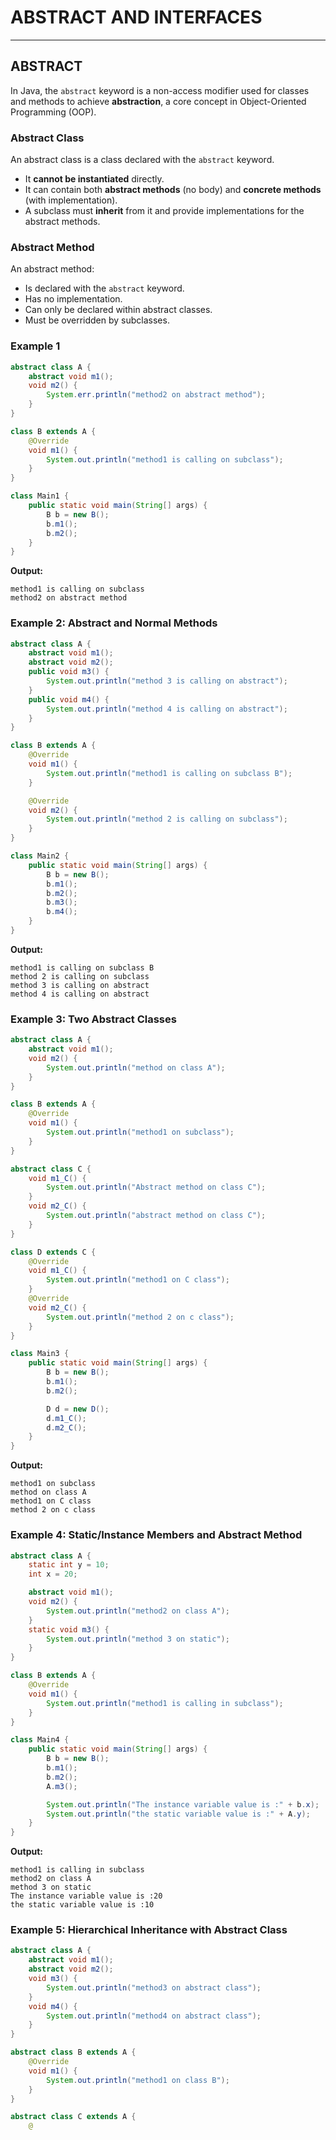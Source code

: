 # ABSTRACT AND INTERFACES

---

## ABSTRACT

In Java, the `abstract` keyword is a non-access modifier used for classes and methods to achieve **abstraction**, a core concept in Object-Oriented Programming (OOP).

### Abstract Class

An abstract class is a class declared with the `abstract` keyword.

* It **cannot be instantiated** directly.
* It can contain both **abstract methods** (no body) and **concrete methods** (with implementation).
* A subclass must **inherit** from it and provide implementations for the abstract methods.

### Abstract Method

An abstract method:

* Is declared with the `abstract` keyword.
* Has no implementation.
* Can only be declared within abstract classes.
* Must be overridden by subclasses.

### Example 1

```java
abstract class A {
    abstract void m1();
    void m2() {
        System.err.println("method2 on abstract method");
    }
}

class B extends A {
    @Override
    void m1() {
        System.out.println("method1 is calling on subclass");
    }
}

class Main1 {
    public static void main(String[] args) {
        B b = new B();
        b.m1();
        b.m2();
    }
}
```

**Output:**

```
method1 is calling on subclass
method2 on abstract method
```

### Example 2: Abstract and Normal Methods

```java
abstract class A {
    abstract void m1();
    abstract void m2();
    public void m3() {
        System.out.println("method 3 is calling on abstract");
    }
    public void m4() {
        System.out.println("method 4 is calling on abstract");
    }
}

class B extends A {
    @Override
    void m1() {
        System.out.println("method1 is calling on subclass B");
    }

    @Override
    void m2() {
        System.out.println("method 2 is calling on subclass");
    }
}

class Main2 {
    public static void main(String[] args) {
        B b = new B();
        b.m1();
        b.m2();
        b.m3();
        b.m4();
    }
}
```

**Output:**

```
method1 is calling on subclass B
method 2 is calling on subclass
method 3 is calling on abstract
method 4 is calling on abstract
```

### Example 3: Two Abstract Classes

```java
abstract class A {
    abstract void m1();
    void m2() {
        System.out.println("method on class A");
    }
}

class B extends A {
    @Override
    void m1() {
        System.out.println("method1 on subclass");
    }
}

abstract class C {
    void m1_C() {
        System.out.println("Abstract method on class C");
    }
    void m2_C() {
        System.out.println("abstract method on class C");
    }
}

class D extends C {
    @Override
    void m1_C() {
        System.out.println("method1 on C class");
    }
    @Override
    void m2_C() {
        System.out.println("method 2 on c class");
    }
}

class Main3 {
    public static void main(String[] args) {
        B b = new B();
        b.m1();
        b.m2();

        D d = new D();
        d.m1_C();
        d.m2_C();
    }
}
```

**Output:**

```
method1 on subclass
method on class A
method1 on C class
method 2 on c class
```

### Example 4: Static/Instance Members and Abstract Method

```java
abstract class A {
    static int y = 10;
    int x = 20;

    abstract void m1();
    void m2() {
        System.out.println("method2 on class A");
    }
    static void m3() {
        System.out.println("method 3 on static");
    }
}

class B extends A {
    @Override
    void m1() {
        System.out.println("method1 is calling in subclass");
    }
}

class Main4 {
    public static void main(String[] args) {
        B b = new B();
        b.m1();
        b.m2();
        A.m3();

        System.out.println("The instance variable value is :" + b.x);
        System.out.println("the static variable value is :" + A.y);
    }
}
```

**Output:**

```
method1 is calling in subclass
method2 on class A
method 3 on static
The instance variable value is :20
the static variable value is :10
```

### Example 5: Hierarchical Inheritance with Abstract Class

```java
abstract class A {
    abstract void m1();
    abstract void m2();
    void m3() {
        System.out.println("method3 on abstract class");
    }
    void m4() {
        System.out.println("method4 on abstract class");
    }
}

abstract class B extends A {
    @Override
    void m1() {
        System.out.println("method1 on class B");
    }
}

abstract class C extends A {
    @
```
